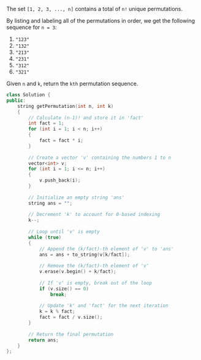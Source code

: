 The set `[1, 2, 3, ..., n]` contains a total of `n!` unique permutations.

By listing and labeling all of the permutations in order, we get the following sequence for `n = 3`:

1. `"123"`
2. `"132"`
3. `"213"`
4. `"231"`
5. `"312"`
6. `"321"`

Given `n` and `k`, return the `kth` permutation sequence.

```cpp
class Solution {
public:
    string getPermutation(int n, int k) 
    {
        // Calculate (n-1)! and store it in 'fact'
        int fact = 1;
        for (int i = 1; i < n; i++)
        {
            fact = fact * i;
        }
        
        // Create a vector 'v' containing the numbers 1 to n
        vector<int> v;
        for (int i = 1; i <= n; i++)
        {
            v.push_back(i);
        }
        
        // Initialize an empty string 'ans'
        string ans = "";
        
        // Decrement 'k' to account for 0-based indexing
        k--;
        
        // Loop until 'v' is empty
        while (true)
        {
            // Append the (k/fact)-th element of 'v' to 'ans'
            ans = ans + to_string(v[k/fact]);
            
            // Remove the (k/fact)-th element of 'v'
            v.erase(v.begin() + k/fact);
            
            // If 'v' is empty, break out of the loop
            if (v.size() == 0)
                break;
            
            // Update 'k' and 'fact' for the next iteration
            k = k % fact;
            fact = fact / v.size();
        }
        
        // Return the final permutation
        return ans;
    }
};
```